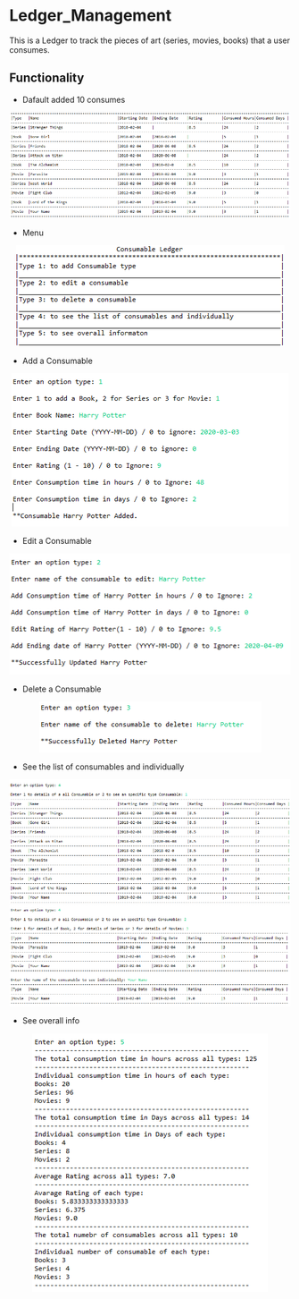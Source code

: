 # Ledger_Management

This is a Ledger to track the pieces of art (series, movies, books) that a user consumes.

## Functionality
- Dafault added 10 consumes
<p align="center">
  <img src="https://github.com/sharmin6630/Ledger_Management/blob/main/snapshots/default.png" title="Menu option">
</p>

- Menu
<p align="center">
  <img src="https://github.com/sharmin6630/Ledger_Management/blob/main/snapshots/menu_options.png" title="Menu option">
</p>

- Add a Consumable
<p align="center">
  <img src="https://github.com/sharmin6630/Ledger_Management/blob/main/snapshots/Add.png" title="Add option">
</p>

- Edit a Consumable
<p align="center">
  <img src="https://github.com/sharmin6630/Ledger_Management/blob/main/snapshots/edit.png" title="Edit option">
</p>

- Delete a Consumable
<p align="center">
  <img src="https://github.com/sharmin6630/Ledger_Management/blob/main/snapshots/remove.png" title="Delete option">
</p>

- See the list of consumables and individually
<p align="center">
  <img src="https://github.com/sharmin6630/Ledger_Management/blob/main/snapshots/all.png" title="All option">
  <img src="https://github.com/sharmin6630/Ledger_Management/blob/main/snapshots/specific.png" title="Specific option">
</p>

- See overall info
<p align="center">
  <img src="https://github.com/sharmin6630/Ledger_Management/blob/main/snapshots/overall.png" title="Overall option">
</p>
